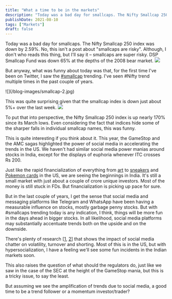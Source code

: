 ```yaml
---
title: "What a time to be in the markets"
description: "Today was a bad day for smallcaps. The Nifty Smallcap 250 index was down by 2.59%. No, this isn't a post about \"smallcaps are risky\". Although, I don't who read..."
publishDate: 2021-08-10
tags: ["Markets"]
draft: false
---
```


Today was a bad day for smallcaps. The Nifty Smallcap 250 index was down by 2.59%. No, this isn't a post about "smallcaps are risky". Although, I don't who reads this thing, but I'll say it &#8211; smallcaps are super risky. DSP Smallcap Fund was down 65% at the depths of the 2008 bear market. ![](/blog-images/DSP-smallcap.png) 

But anyway, what was funny about today was that, for the first time I've been on Twitter, I saw the <a rel="noreferrer noopener" href="https://twitter.com/search?q=%23smallcap&src=typeahead_click" target="_blank">#smallcap</a> trending. I've seen #Nifty trend multiple times in the past couple of years.

<div class="wp-block-image">
  ![](/blog-images/smallcap-2.jpg)
</div>

This was quite surprising given that the smallcap index is down just about 5%+ over the last week. ![](/blog-images/small-index.png) 

To put that into perspective, the Nifty Smallcap 250 index is up nearly 170% since its March lows. Even considering the fact that indices hide some of the sharper falls in individual smallcap names, this was funny. 

This is quite interesting if you think about it. This year, the GameStop and the AMC sagas highlighted the power of social media in accelerating the trends in the US. We haven't had similar social media power manias around stocks in India, except for the displays of euphoria whenever ITC crosses Rs 200. 

Just like the rapid financialization of everything from <a rel="noreferrer noopener" href="https://www.masterworks.io" target="_blank">art</a> to <a rel="noreferrer noopener" href="https://stockx.com" target="_blank">sneakers</a> and <a rel="noreferrer noopener" href="https://gamerant.com/pokemon-card-scalping-crisis-viral-image/" target="_blank">Pokemon cards</a> in the US, we are seeing the beginnings in India. It's still a small market with just about a couple of crore unique investors. Most of the money is still stuck in FDs. But financialization is picking up pace for sure. 

But in the last couple of years, I get the sense that social media and messaging platforms like Telegram and WhatsApp have been having a measurable influence on stocks, mostly garbage penny stocks. But with #smallcaps trending today is any indication, I think, things will be more fun in the days ahead in bigger stocks. In all likelihood, social media platforms may substantially accentuate trends both on the upside and on the downside.

There's plenty of research [<a rel="noreferrer noopener" href="https://papers.ssrn.com/sol3/papers.cfm?abstract_id=3807655" target="_blank">1</a>, <a rel="noreferrer noopener" href="https://papers.ssrn.com/sol3/papers.cfm?abstract_id=2755933" target="_blank">2</a>] that shows the impact of social media chatter on volatility, turnover and shorting. Most of this is in the US, but with hypersocialization, I have a feeling we'll see some fun incidents in the Indian markets soon. 

This also raises the question of what should the regulators do, just like we saw in the case of the SEC at the height of the GameStop mania, but this is a tricky issue, to say the least. 

But assuming we see the amplification of trends due to social media, a good time to be a trend follower or a momentum investor/trader?